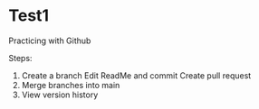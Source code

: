 # Test1
Practicing with Github

Steps:
1. Create a branch
    Edit ReadMe and commit
    Create pull request
2. Merge branches into main
3. View version history
